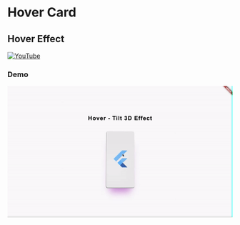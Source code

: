# Hover Card
## Hover Effect

[![YouTube](https://img.youtube.com/vi/zSjImzIsCXs/0.jpg)](https://youtu.be/zSjImzIsCXs "Hover Card [ Hover Effect] Useful Widget in Flutter App")

### Demo 
[![Demo](https://raw.githubusercontent.com/mkiisoft/hover_effect/master/assets/demo.gif)](https://pub.dev/packages/hover_effect "Hover - Tilt 3D Effect")

